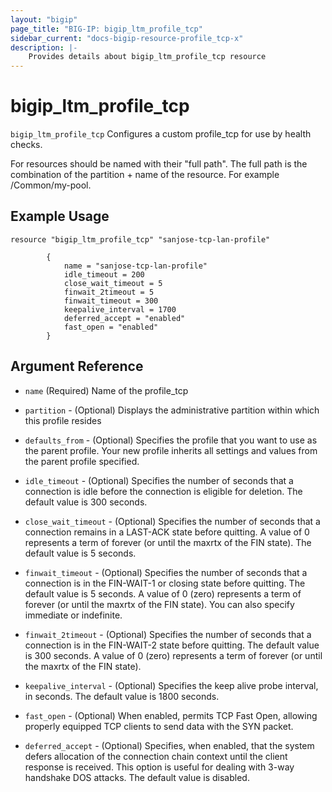 ```yaml
---
layout: "bigip"
page_title: "BIG-IP: bigip_ltm_profile_tcp"
sidebar_current: "docs-bigip-resource-profile_tcp-x"
description: |-
    Provides details about bigip_ltm_profile_tcp resource
---
```


# bigip\_ltm\_profile_tcp

`bigip_ltm_profile_tcp` Configures a custom profile_tcp for use by health checks.

For resources should be named with their "full path". The full path is the combination of the partition + name of the resource. For example /Common/my-pool.

## Example Usage


```hcl
resource "bigip_ltm_profile_tcp" "sanjose-tcp-lan-profile"

        {  
            name = "sanjose-tcp-lan-profile"
            idle_timeout = 200
            close_wait_timeout = 5
            finwait_2timeout = 5
            finwait_timeout = 300
            keepalive_interval = 1700
            deferred_accept = "enabled"
            fast_open = "enabled"
        }
```      

## Argument Reference

* `name` (Required) Name of the profile_tcp

* `partition` - (Optional) Displays the administrative partition within which this profile resides

* `defaults_from` - (Optional) Specifies the profile that you want to use as the parent profile. Your new profile inherits all settings and values from the parent profile specified.


* `idle_timeout` - (Optional) Specifies the number of seconds that a connection is idle before the connection is eligible for deletion. The default value is 300 seconds.

* `close_wait_timeout` - (Optional) Specifies the number of seconds that a connection remains in a LAST-ACK state before quitting. A value of 0 represents a term of forever (or until the maxrtx of the FIN state). The default value is 5 seconds.

* `finwait_timeout` - (Optional) Specifies the number of seconds that a connection is in the FIN-WAIT-1 or closing state before quitting. The default value is 5 seconds. A value of 0 (zero) represents a term of forever (or until the maxrtx of the FIN state). You can also specify immediate or indefinite.

* `finwait_2timeout` - (Optional) Specifies the number of seconds that a connection is in the FIN-WAIT-2 state before quitting. The default value is 300 seconds. A value of 0 (zero) represents a term of forever (or until the maxrtx of the FIN state).

* `keepalive_interval` - (Optional) Specifies the keep alive probe interval, in seconds. The default value is 1800 seconds.


* `fast_open` - (Optional) When enabled, permits TCP Fast Open, allowing properly equipped TCP clients to send data with the SYN packet.

* `deferred_accept` - (Optional) Specifies, when enabled, that the system defers allocation of the connection chain context until the client response is received. This option is useful for dealing with 3-way handshake DOS attacks. The default value is disabled.
